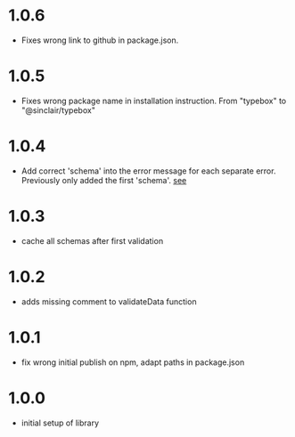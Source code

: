 # 1.0.6

- Fixes wrong link to github in package.json.

# 1.0.5

- Fixes wrong package name in installation instruction. From "typebox" to
  "@sinclair/typebox"

# 1.0.4

- Add correct 'schema' into the error message for each separate error.
  Previously only added the first 'schema'. [see](https://github.com/xddq/typebox-validation-util/pull/1)

# 1.0.3

- cache all schemas after first validation

# 1.0.2

- adds missing comment to validateData function

# 1.0.1

- fix wrong initial publish on npm, adapt paths in package.json

# 1.0.0

- initial setup of library
